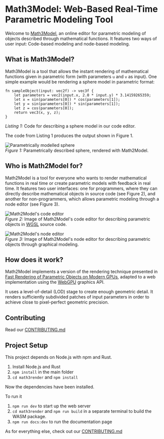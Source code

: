 # Math3Model: Web-Based Real-Time Parametric Modeling Tool

Welcome to [Math3Model](https://stefnotch.github.io/math3model/), an online editor for parametric modeling of objects described through mathematical functions. It features two ways of user input: Code-based modeling and node-based modeling.

## What is Math3Model?

Math3Model is a tool that allows the instant rendering of mathematical functions given in parametric form (with parameters `u` and `v` as input). One simple example would be rendering a sphere model in parametric format:

```wgsl
fn sampleObject(input: vec2f) -> vec3f {
    let parameters = vec2(input.x, 2.0 * input.y) * 3.14159265359;
    let x = sin(parameters[0]) * cos(parameters[1]);
    let y = sin(parameters[0]) * sin(parameters[1]);
    let z = cos(parameters[0]);
    return vec3(x, y, z);
}
```

_Listing 1:_ Code for describing a sphere model in our code editor.

The code from Listing 1 produces the output shown in Figure 1.

![Parametrically modelled sphere](docs/resources/sphere-model.png "Parametrically modelled sphere")     
_Figure 1:_ Parametrically described sphere, rendered with Math2Model.

## Who is Math2Model for?

Math2Model is a tool for everyone who wants to render mathematical functions in real time or create parametric models with feedback in real time. It features two user interfaces: one for programmers, where they can directly describe mathematical objects in source code (see Figure 2), and another for non-programmers, which allows parametric modeling through a node editor (see Figure 3).

![Math2Model's code editor](docs/resources/sphere-code-editor.png "Math2Model's code editor")      
_Figure 2:_ Image of Math2Model's code editor for describing parametric objects in [WGSL](https://www.w3.org/TR/WGSL/) source code.

![Math2Model's node editor](docs/resources/sphere-node-editor.png "Math2Model's node editor")     
_Figure 3:_ Image of Math2Model's node editor for describing parametric objects through graphical modeling.

## How does it work?

Math2Model implements a version of the rendering technique presented in [Fast Rendering of Parametric Objects on Modern GPUs](https://www.cg.tuwien.ac.at/research/publications/2024/unterguggenberger-2024-fropo/), adapted to a web implementation using the [WebGPU](https://www.w3.org/TR/webgpu/) graphics API.

It uses a level-of-detail (LOD) stage to create enough geometric detail. It renders sufficiently subdivided patches of input parameters in order to achieve close to pixel-perfect geometric precision.

## Contributing

Read our [CONTRIBUTING.md](./CONTRIBUTING.md)

## Project Setup

This project depends on Node.js with npm and Rust. 

1. Install Node.js and Rust
2. `npm install` in the main folder
3. `cd math3render` and `npm install`

Now the dependencies have been installed.

To run it
1. `npm run dev` to start up the web server
2. `cd math3render` and `npm run build` in a separate terminal to build the WASM package.
3. `npm run docs:dev` to run the documentation page

As for everything else, check out our [CONTRIBUTING.md](./CONTRIBUTING.md)

